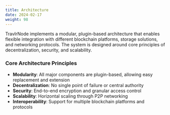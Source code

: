 ```yaml
---
title: Architecture
date: 2024-02-17
weight: 98
---
```


TravlrNode implements a modular, plugin-based architecture that enables flexible integration with different blockchain platforms, storage solutions, and networking protocols. The system is designed around core principles of decentralization, security, and scalability.

### Core Architecture Principles

- **Modularity**: All major components are plugin-based, allowing easy replacement and extension
- **Decentralization**: No single point of failure or central authority
- **Security**: End-to-end encryption and granular access control
- **Scalability**: Horizontal scaling through P2P networking
- **Interoperability**: Support for multiple blockchain platforms and protocols
